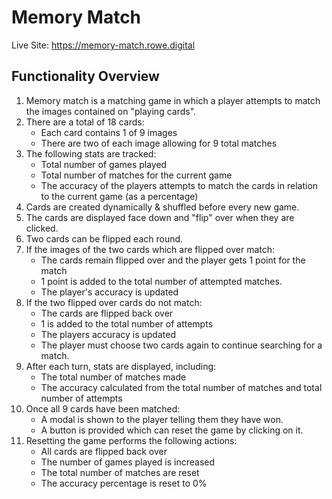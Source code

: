 # Memory Match

Live Site: https://memory-match.rowe.digital

## Functionality Overview

1. Memory match is a matching game in which a player attempts to match the images contained on "playing cards".
2. There are a total of 18 cards:
    - Each card contains 1 of 9 images
    - There are two of each image allowing for 9 total matches
3. The following stats are tracked:
    - Total number of games played
    - Total number of matches for the current game
    - The accuracy of the players attempts to match the cards in relation to the current game (as a percentage)
4. Cards are created dynamically & shuffled before every new game. 
5. The cards are displayed face down and "flip" over when they are clicked.
6. Two cards can be flipped each round.
7. If the images of the two cards which are flipped over match:
    - The cards remain flipped over and the player gets 1 point for the match
    - 1 point is added to the total number of attempted matches.
    - The player's accuracy is updated
8. If the two flipped over cards do not match:
    - The cards are flipped back over
    - 1 is added to the total number of attempts
    - The players accuracy is updated
    - The player must choose two cards again to continue searching for a match.
9. After each turn, stats are displayed, including:
    - The total number of matches made
    - The accuracy calculated from the total number of matches and total number of attempts
10. Once all 9 cards have been matched:
    - A modal is shown to the player telling them they have won.
    - A button is provided which can reset the game by clicking on it.
11. Resetting the game performs the following actions:
    - All cards are flipped back over
    - The number of games played is increased
    - The total number of matches are reset
    - The accuracy percentage is reset to 0%
